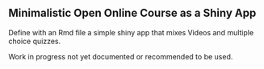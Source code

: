 ## Minimalistic Open Online Course as a Shiny App

Define with an Rmd file a simple shiny app that mixes Videos and multiple choice quizzes.

Work in progress not yet documented or recommended to be used.
